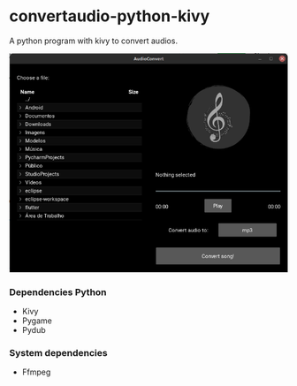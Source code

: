 # convertaudio-python-kivy

A python program with kivy to convert audios.

![Screenshot program](https://raw.githubusercontent.com/Gean-Lima/convertaudio-python-kivy/main/media/image/screenshot.png)


### Dependencies Python

* Kivy
* Pygame
* Pydub

### System dependencies

* Ffmpeg
